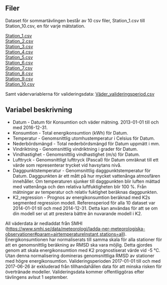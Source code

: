 ## Filer
Dataset för sommartävlingen består av 10 csv filer, Station_1.csv till Station_10.csv, en för varje mätstation. 

[Station_1.csv](Station_1.csv)  
[Station_2.csv](Station_2.csv)  
[Station_3.csv](Station_3.csv)  
[Station_4.csv](Station_4.csv)  
[Station_5.csv](Station_5.csv)  
[Station_6.csv](Station_6.csv)  
[Station_7.csv](Station_7.csv)  
[Station_8.csv](Station_8.csv)  
[Station_9.csv](Station_9.csv)  
[Station_10.csv](Station_10.csv)  

Samt vädervariablerna för valideringsdata:
[Väder_valideringsperiod.csv](Väder_valideringsperiod.csv)

## Variabel beskrivning

* Datum - Datum för Konsumtion och väder mätning. 2013-01-01 till och med 2016-12-31.
* Konsumtion - Total energikonsumtion (kWh) för Datum.
* Temperatur - Genomsnittlig utomhustemperatur i Celsius för Datum.
* Nederbördsmängd - Total nederbördsmängd för Datum uppmätt i mm.
* Vindriktning - Genomsnittlig vindriktning i grader för Datum.
* Vindhastighet - Genomsnittlig vindhastighet (m/s) för Datum.
* Lufttryck - Genomsnittligt lufttryck (Pascal) för Datum omräknat till ett värde som representerar trycket vid havsytans nivå.
* Daggpunktstemperatur - Genomsnittlig daggpunktstemperatur för Datum. Daggpunkten är ett mått på hur mycket vattenånga atmosfären innehåller. Om temperaturen sjunker till daggpunkten blir luften mättad med vattenånga och den relativa luftfuktigheten blir 100 %. Från mätningar av temperatur och relativ fuktighet beräknas daggpunkten.
* K2_regression - Prognos av energikonsumtion beräknad med K2s segmented regression modell. Referensperiod för alla 10 dataset var 2014-01-01 till och med 2014-12-31. Detta kan användas för att se om din modell ser ut att prestera bättre än nuvarande modell i K2.

All väderdata är nedladdat från SMHI (https://www.smhi.se/data/meteorologi/ladda-ner-meteorologiska-observationer#param=airtemperatureInstant,stations=all). Energikonsumtionen har normaliserats till samma skala för alla stationer för att en genomsnittlig beräkning av RMSD ska vara möjlig. Detta gjordes genom att skala energikonsumtion med K2 prognostiserat värde vid -5 °C. Utan denna normalisering domineras genomsnittliga RMSD av stationer med högre energikonsumtion. Valideringsperioden 2017-01-01 till och med 2017-06-26 är exkluderad från tillhandahållen data för att minska risken för övertränade modeller. Valideringsdata kommer offentliggöras efter tävlingens avlsut 1 september. 

